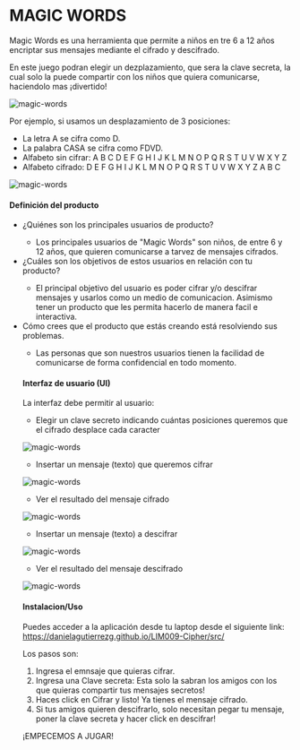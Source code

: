  #   MAGIC WORDS          

Magic Words es una herramienta que permite a niños en tre 6 a 12 años encriptar sus mensajes mediante el cifrado y descifrado.

En este juego podran elegir un dezplazamiento, que sera la clave secreta, la cual solo la puede compartir con los niños que quiera comunicarse, haciendolo mas ¡divertido!

![magic-words](https://imgbbb.com/images/2019/02/27/Captura.md.png)

Por ejemplo, si usamos un desplazamiento de 3 posiciones:

- La letra A se cifra como D.
- La palabra CASA se cifra como FDVD.
- Alfabeto sin cifrar: A B C D E F G H I J K L M N O P Q R S T U V W X Y Z
- Alfabeto cifrado: D E F G H I J K L M N O P Q R S T U V W X Y Z A B C

![magic-words](https://imgbbb.com/images/2019/02/27/Captura2.md.png)


#### Definición del producto

<ul>
<li>¿Quiénes son los principales usuarios de producto?</li>
<ul>
<li>Los principales usuarios de "Magic Words" son niños, de entre 6 y 12 años, que quieren comunicarse a tarvez de mensajes cifrados.</li>
</ul>

<li>¿Cuáles son los objetivos de estos usuarios en relación con tu producto?</li>
<ul>
<li>El principal objetivo del usuario es poder cifrar y/o descifrar mensajes y usarlos como un medio de comunicacion. Asimismo tener un producto que les permita hacerlo de manera facil e interactiva.</li>
</ul>

<li>Cómo crees que el producto que estás creando está resolviendo sus problemas.</li>
<ul>
<li>Las personas que son nuestros usuarios tienen la facilidad de comunicarse de forma confidencial en todo momento.</li>
</ul>

#### Interfaz de usuario (UI)

La interfaz debe permitir al usuario:

- Elegir un clave secreto indicando cuántas posiciones queremos que el cifrado desplace cada caracter

![magic-words](https://imgbbb.com/images/2019/03/04/offset.md.png)


- Insertar un mensaje (texto) que queremos cifrar

![magic-words](https://imgbbb.com/images/2019/03/04/Captura.png)


- Ver el resultado del mensaje cifrado

![magic-words](https://imgbbb.com/images/2019/03/04/des.png)


- Insertar un mensaje (texto) a descifrar

![magic-words](https://imgbbb.com/images/2019/03/04/des.png)


- Ver el resultado del mensaje descifrado

![magic-words](https://imgbbb.com/images/2019/03/04/Captura.png)

#### Instalacion/Uso
Puedes acceder a la aplicación desde tu laptop desde el siguiente link: https://danielagutierrezg.github.io/LIM009-Cipher/src/

Los pasos son:

1. Ingresa el emnsaje que quieras cifrar.
2. Ingresa una Clave secreta: Esta solo la sabran los amigos con los que quieras compartir tus mensajes secretos!
3. Haces click en Cifrar y listo! Ya tienes el mensaje cifrado.
4. Si tus amigos quieren descifrarlo, solo necesitan pegar tu mensaje, poner la clave secreta y hacer click en descifrar!

¡EMPECEMOS A JUGAR!
